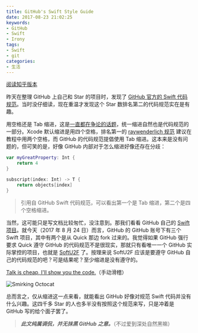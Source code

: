 ```yaml
---
title: GitHub's Swift Style Guide
date: 2017-08-23 21:02:25
keywords:
- GitHub
- Swift
- Irony
tags:
- Swift
- git
categories:
- 生活
---
```


[阅读知乎版本](https://zhuanlan.zhihu.com/p/28767790)

昨天在整理 GitHub 上自己和 Star 的项目时，发现了 [GitHub 官方的 Swift 代码规范](https://github.com/github/swift-style-guide)。当时没仔细读，现在重温才发现这个 Star 数排名第二的代码规范实在是有趣。

<!-- more -->

用空格还是 Tab 缩进，这是[一直都在争论的话题](https://ukupat.github.io/tabs-or-spaces/)，统一缩进自然也是代码规范的一部分。Xcode 默认缩进是用四个空格，排名第一的 [raywenderlich 规范](https://github.com/raywenderlich/swift-style-guide) 建议在教程中用两个空格，而 GitHub 的代码规范提倡使用 Tab 缩进。这本来是没有问题的，但可笑的是，好像 GitHub 内部对于怎么缩进好像还存在分歧：

```swift
var myGreatProperty: Int {
	return 4
}

subscript(index: Int) -> T {
    return objects[index]
}
```

> 引用自 GitHub Swift 代码规范，可以看出第一个是 Tab 缩进，第二个是四个空格缩进。

当然，这可能只是写文档比较匆忙，没注意到。那我们看看 GitHub 自己的 [Swift 项目](https://github.com/github?language=swift)。就今天（2017 年 8 月 24 日）而言，GitHub 的 GitHub 账号下有三个 Swift 项目，其中有两个是从 Quick 那边 fork 过来的。我觉得如果 GitHub 强行要求 Quick 遵守 GitHub 的代码规范不是很现实，那就只有看唯一一个 GitHub 实际掌控的项目，也就是 [SoftU2F](https://github.com/github/SoftU2F) 了。按理来说 SoftU2F 应该是要遵守 GitHub 自己的代码规范的吧？可是结果呢？至少缩进是没有遵守的。

[Talk is cheap, I'll show you the code.](https://github.com/github/SoftU2F/search?l=swift)（手动滑稽）

![Smirking Octocat](https://octodex.github.com/images/front-end-conftocat.png)

总而言之，仅从缩进这一点来看，就能看出 GitHub 好像对规范 Swift 代码并没有什么兴趣。这四千多 Star 的人也多半没有按照这个规范来写，只是冲着是 GitHub 写的给个面子罢了。

> ***此文纯属调侃，并无抹黑 GitHub 之意。***（不过爱到深处自然黑嘛）
